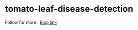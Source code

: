 # tomato-leaf-disease-detection
Follow for more : [Blog link](https://harshil-patel.medium.com/tomato-leaf-disease-detection-406e2b55a2d7)
